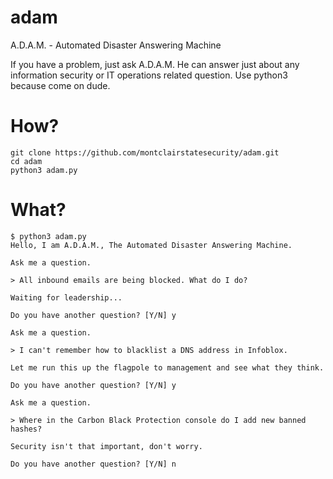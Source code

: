 # adam
A.D.A.M. - Automated Disaster Answering Machine

If you have a problem, just ask A.D.A.M. He can answer just about any information security or IT operations related question. Use python3 because come on dude.

# How?

```
git clone https://github.com/montclairstatesecurity/adam.git
cd adam
python3 adam.py
```

# What?

```
$ python3 adam.py
Hello, I am A.D.A.M., The Automated Disaster Answering Machine.

Ask me a question.

> All inbound emails are being blocked. What do I do?

Waiting for leadership...

Do you have another question? [Y/N] y

Ask me a question.

> I can't remember how to blacklist a DNS address in Infoblox.

Let me run this up the flagpole to management and see what they think.

Do you have another question? [Y/N] y

Ask me a question.

> Where in the Carbon Black Protection console do I add new banned hashes?

Security isn't that important, don't worry.

Do you have another question? [Y/N] n

```
